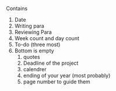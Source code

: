 Contains

1. Date 
2. Writing para
3. Reviewing Para
4. Week count and day count
5. To-do (three most)
6. Bottom is empty  
	1. quotes
	2. Deadline of the project
	3. calendrer
	4. ending of your year (most probably)
	5. page number to guide them 
